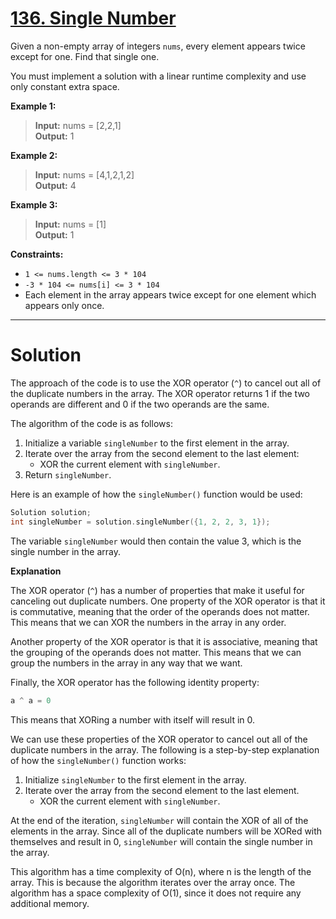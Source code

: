 # [136. Single Number](https://leetcode.com/problems/single-number/)

Given a non-empty array of integers `nums`, every element appears twice except for one. Find that single one.

You must implement a solution with a linear runtime complexity and use only constant extra space.

 

**Example 1:**

>**Input:** nums = [2,2,1]<br>
**Output:** 1

**Example 2:**

>**Input:** nums = [4,1,2,1,2]<br>
**Output:** 4

**Example 3:**

>**Input:** nums = [1]<br>
**Output:** 1
 

**Constraints:**

- `1 <= nums.length <= 3 * 104`
- `-3 * 104 <= nums[i] <= 3 * 104`
- Each element in the array appears twice except for one element which appears only once.
---
# Solution

The approach of the code is to use the XOR operator (`^`) to cancel out all of the duplicate numbers in the array. The XOR operator returns 1 if the two operands are different and 0 if the two operands are the same.

The algorithm of the code is as follows:

1. Initialize a variable `singleNumber` to the first element in the array.
2. Iterate over the array from the second element to the last element:
    * XOR the current element with `singleNumber`.
3. Return `singleNumber`.

Here is an example of how the `singleNumber()` function would be used:

```cpp
Solution solution;
int singleNumber = solution.singleNumber({1, 2, 2, 3, 1});
```

The variable `singleNumber` would then contain the value 3, which is the single number in the array.

**Explanation**

The XOR operator (`^`) has a number of properties that make it useful for canceling out duplicate numbers. One property of the XOR operator is that it is commutative, meaning that the order of the operands does not matter. This means that we can XOR the numbers in the array in any order.

Another property of the XOR operator is that it is associative, meaning that the grouping of the operands does not matter. This means that we can group the numbers in the array in any way that we want.

Finally, the XOR operator has the following identity property:

```cpp
a ^ a = 0
```

This means that XORing a number with itself will result in 0.

We can use these properties of the XOR operator to cancel out all of the duplicate numbers in the array. The following is a step-by-step explanation of how the `singleNumber()` function works:

1. Initialize `singleNumber` to the first element in the array.
2. Iterate over the array from the second element to the last element.
    * XOR the current element with `singleNumber`.

At the end of the iteration, `singleNumber` will contain the XOR of all of the elements in the array. Since all of the duplicate numbers will be XORed with themselves and result in 0, `singleNumber` will contain the single number in the array.

This algorithm has a time complexity of O(n), where n is the length of the array. This is because the algorithm iterates over the array once. The algorithm has a space complexity of O(1), since it does not require any additional memory.